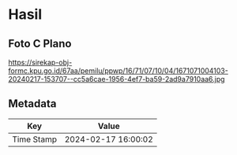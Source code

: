# Hasil

## Foto C Plano

https://sirekap-obj-formc.kpu.go.id/67aa/pemilu/ppwp/16/71/07/10/04/1671071004103-20240217-153707--cc5a6cae-1956-4ef7-ba59-2ad9a7910aa6.jpg


## Metadata

| Key        | Value               |
| ---------- | ------------------- |
| Time Stamp | 2024-02-17 16:00:02 |



